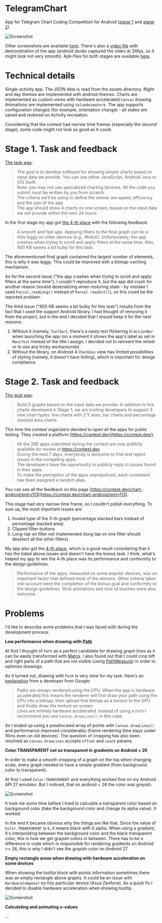 # TelegramChart #

App for Telegram Chart Coding Competition for Android ([stage 1](https://t.me/contest/6) and [stage 2](https://t.me/contest/59)).

![Screenshot](https://raw.githubusercontent.com/Svechnikov/TelegramChart/master/screenshots/1.png)

Other screenshots are available [here](https://github.com/Svechnikov/TelegramChart/tree/master/screenshots). There's also a [video file](https://github.com/Svechnikov/TelegramChart/blob/master/screenshots/video.mp4?raw=true) with demonstration of the app (android studio captured the video at 24fps, so it might look not very smooth). Apk-files for both stages are available [here](https://github.com/Svechnikov/TelegramChart/tree/master/apks).
# <a name="details"></a>Technical details
Single-activity app. The JSON data is read from the assets directory.
Night and day themes are implemented with android-themes.
Charts are implemented as custom views with hardware accelerated `Canvas` drawing.
Animations are implemented using `ValueAnimator`s.
The app supports configuration changes (for example, orientation change) - all states are saved and restored on Activity recreation.

Considering that the contest had narrow time frames (especially the second stage), some code might not look as good as it could.
# <a name="stage1"></a>Stage 1. Task and feedback

[The task was](https://t.me/contest/6):

>The goal is to develop software for showing simple charts based on input data we provide.
You can use either JavaScript, Android Java or iOS Swift.<br>Note: you may not use specialized charting libraries.  All the code you submit must be written by you from scratch.<br>The criteria we’ll be using to define the winner are speed, efficiency and the size of the app.<br>The app should show 4 charts on one screen, based on the input data we will provide within the next 24 hours.

In the first stage my app got [the 4-th place](https://t.me/contest/23) with the following feedback:

>A smooth and fast app. Applying filters to the final graph can be a little laggy on older devices (e.g., MotoX).
Unfortunately, the app crashes when trying to scroll and apply filters at the same time.
Also, 900 KB seems a bit bulky for this task.

The aforementioned final graph contained the largest number of elements, this is why it was laggy. This could be improved with a bitmap-caching mechanism.

As for the second issue ("the app crashes when trying to scroll and apply filters at the same time"), I couldn't reproduce it, but the app did crash for another reason (invalid deserializing when restoring state - by mistake I used `Parcel.readLong()` instead of `Parcel.readInt()`), so this could be the reported problem.

The third issue ("900 KB seems a bit bulky for this task") results from the fact that I used the support Android library. I had thought of removing it from the project, but in the end I decided that I should keep it for the next reasons:

1. Without it (namely, `Toolbar`), there's a nasty text flickering in `ActionBar` when launching the app (on a moment it shows the app's label as set in `Manifest` instead of the title I assign; I decided not to reinvent the wheel or to use any tricky workarounds)
2. Without the library, on Android 4 `Checkbox` view has limited possibilities of styling (namely, it doesn't have tinting), which is important for design compliance.

# <a name="stage2"></a>Stage 2. Task and feedback

[The goal was](https://t.me/contest/59):

>Build 5 graphs based on the input data we provide. In addition to line charts developed in Stage 1, we are inviting developers to support 3 new chart types: line charts with 2 Y axes, bar charts and percentage stacked area charts.

This time the contest organizers decided to open all the apps for public testing. They created a platform [https://contest.dev](https://contest.dev/).

>All the 286 apps submitted during the contest are now publicly available for review at https://contest.dev<br>During the next 7 days, everybody is welcome to find and report issues in the competing apps.<br>The developers have the opportunity to publicly reply to issues found in their apps.<br>To make the perception of the apps unprejudiced, each contestant has been assigned a random alias.

You can see all the feedback on this page [https://contest.dev/chart-android/entry113](https://contest.dev/chart-android/entry113).

This stage had very narrow time frame, so I couldn't polish everything. To sum up, the most important issues are:
1. Invalid type of the 5-th graph (percentage stacked bars instead of
    percentage stacked area)
2. Clipped filter-buttons
3. Long-tap on filter not implemented (long tap on one filter should deselect all the other filters)

My app also got the [4-th place](https://t.me/contest/79), which is a good result considering that it has the listed above issues and doesn't have the bonus task. I think, what's helped my app to win the 4-th place was its performance and conformity to the design guidelines.
>Performance of the apps, measured on some popular devices, was an important factor that defined most of the winners. Other criteria taken into account were the completion of the bonus goal and conformity to the design guidelines. Slick animations and nice UI touches were also welcome.

# <a name="problems"></a>Problems
I'd like to describe some problems that I was faced with during the development process.

**Low performance when drawing with [Path](https://developer.android.com/reference/android/graphics/Path)**

At first I thought of `Path` as a perfect candidate for drawing graph lines as it can be easily transformed with [Matrix](https://developer.android.com/reference/android/graphics/Matrix.html). I also found out that I could crop left and right parts of a path that are not visible (using [PathMeasure](https://developer.android.com/reference/android/graphics/PathMeasure)) in order to optimize drawings.

As it turned out, drawing with `Path` is very slow for my task. Here's an [explanation](https://stackoverflow.com/a/15208783/678026) from a developer from Google:
>Paths are always rendered using the CPU. When the app is hardware accelerated this means the renderer will first draw your path using the CPU into a bitmap, then upload that bitmap as a texture to the GPU and finally draw the texture on screen.<br>Lines are entirely hardware accelerated. Instead of using a  `Path`  I recommend you use  `Canvas.drawLines()`  in this case.

So I ended up using a preallocated array of points with `Canvas.drawLines()` and performance improved considerably (frame rendering time stays under 16ms even on old devices). The question of cropping has also been resolved as `Canvas.drawLines` accepts `offset` and `count` params.

**Color.TRANSPARENT not so transparent in gradients on Android < 26**

In order to make a smooth cropping of a graph on the top when changing scale, every graph needed to have a simple gradient (from background color to transparent).

At first I used `Color.TRANSPARENT` and everything worked fine on my Android API 27 emulator. But I noticed, that on android < 26 the color was greyish.

![Screenshot](https://raw.githubusercontent.com/Svechnikov/TelegramChart/master/screenshots/grayish-transparent-gradient.png)

It took me some time before I tried to calculate a transparent color based on background color (take the background color and change its alpha value). It worked.

In the end it became obvious why the things are like that. Since the value of `Color.TRANSPARENT` is `0`, it means black with 0 alpha.
When using a gradient, it's interpolating between the background color and the black transparent color, this is how we get grayish colors in between.
There has to be a difference in code which is responsible for rendering gradients on Android >= 26, this is why I didn't see the grayish color on Android 27.

**Empty rectangle areas when drawing with hardware acceleration on some devices**

When showing the tooltip block with points information sometimes there was an empty rectangle above graphs. It could be an issue with `HardwareComposer` on this particular device (Asus Zenfone). As a quick fix I decided to disable hardware acceleration when showing tooltip.

![Screenshot](https://raw.githubusercontent.com/Svechnikov/TelegramChart/master/screenshots/blank-areas-hw-drawing.png)

**Calculating and animating x-values**

...